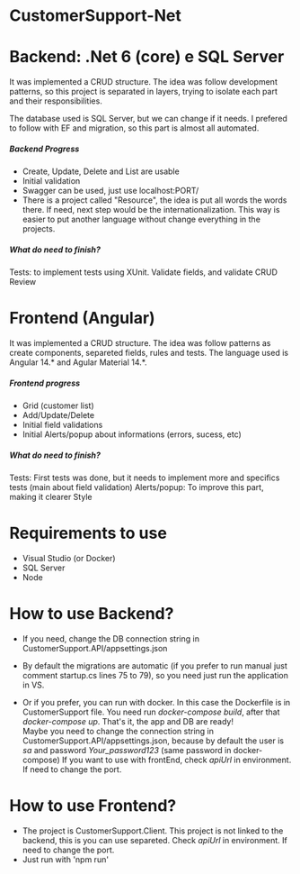 # CustomerSupport-Net

# Backend: .Net 6 (core) e SQL Server

It was implemented a CRUD structure. The idea was follow development patterns, so this project is separated in layers, trying to isolate each part and their responsibilities.

The database used is SQL Server, but we can change if it needs. I prefered to follow with EF and migration, so this part is almost all automated.

##### Backend Progress
- Create, Update, Delete and List are usable
- Initial validation 
- Swagger can be used, just use localhost:PORT/ 
- There is a project called "Resource", the idea is put all words the words there. If need, next step would be the internationalization. This way is easier to put another language without change everything in the projects.

##### What do need to finish?
Tests: to implement tests using XUnit. Validate fields, and validate CRUD
Review

# Frontend (Angular)

It was implemented a CRUD structure. The idea was follow patterns as create components, separeted fields, rules and tests.
The language used is Angular 14.* and Agular Material 14.*.

##### Frontend progress
- Grid (customer list)
- Add/Update/Delete
- Initial field validations 
- Initial Alerts/popup about informations (errors, sucess, etc)

##### What do need to finish?
Tests: First tests was done, but it needs to implement more and specifics tests (main about field validation)
Alerts/popup: To improve this part, making it clearer
Style

# Requirements to use
- Visual Studio (or Docker)
- SQL Server
- Node


# How to use Backend?
- If you need, change the DB connection string in CustomerSupport.API/appsettings.json
- By default the migrations are automatic (if you prefer to run manual just comment startup.cs lines 75 to 79), so you need just run the application in VS.

- Or if you prefer, you can run with docker. 
	In this case the Dockerfile is in CustomerSupport file.
	You need run *docker-compose build*, after that *docker-compose up*. That's it, the app and DB are ready!	
	Maybe you need to change the connection string in CustomerSupport.API/appsettings.json, because by default the user is *sa* and password *Your_password123* (same password in docker-compose)
	If you want to use with frontEnd, check *apiUrl* in environment. If need to change the port.

# How to use Frontend?
- The project is CustomerSupport.Client. This project is not linked to the backend, this is you can use separeted.
	Check *apiUrl* in environment. If need to change the port. 
- Just run with 'npm run'

